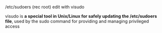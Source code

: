 
/etc/sudoers (rec root)
edit with visudo

visudo is **a special tool in Unix/Linux for safely updating the /etc/sudoers file**, used by the sudo command for providing and managing privileged access